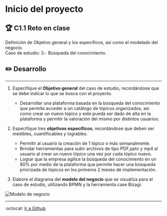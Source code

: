 # Inicio del proyecto

## :trophy: C1.1 Reto en clase

Definición de Objetivo general y los especificos, asi como el modelado del negocio.  
Caso de estudio: 3.- Búsqueda del conocimiento.

## :pencil2: Desarrollo

___

1. Especifique el  **Objetivo general** del caso de estudio, recordándose que se debe indicar lo que se busca con el proyecto.
   
   - Desarrollar una plataforma basada en la búsqueda del conocimiento que permita acceder a un catálogo de tópicos organizados, asi como crear un nuevo tópico y este pueda ser dado de alta en la plataforma y permitir la valoración del mismo por distintos usuarios.

2. Especifique tres **objetivos específicos**, recordándose que deben ser medibles, cuantificables y logrables.
   
   - Permitir al usuario la creación de 1 tópico o más semanalmente.
   - Brindar herramientas para subir archivos de tipo PDF,pptx y mp4 al usuario al crear un nuevo tópico una vez por cada tópico nuevo.
   - Lograr que la empresa agilice la búsqueda del conocimiento en un 80% por medio de la plataforma que permite hacer una búsqueda priorizada de tópicos en los primeros 2 meses de implementación.
3. Elabore el diagrama del **modelo del negocio** que se visualiza para el caso de estudio, utilizando BPMN y la herramienta case Bizagi.

![Modelo de negocio](https://raw.githubusercontent.com/yessi-github/AnalisisAvanzado-2021/7f73bc5fe109122c5f704291767879044897890b/DIAGRAMS/Modelo%20del%20negocio1.svg)
___


:octocat: [Ir a Github](https://github.com/yessi-github/AnalisisAvanzado-2021.git)